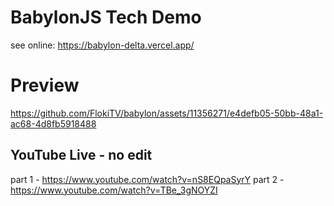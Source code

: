 # BabylonJS Tech Demo
see online: https://babylon-delta.vercel.app/
# Preview
https://github.com/FlokiTV/babylon/assets/11356271/e4defb05-50bb-48a1-ac68-4d8fb5918488

## YouTube Live - no edit
part 1 - https://www.youtube.com/watch?v=nS8EQpaSyrY
part 2 - https://www.youtube.com/watch?v=TBe_3gNOYZI
